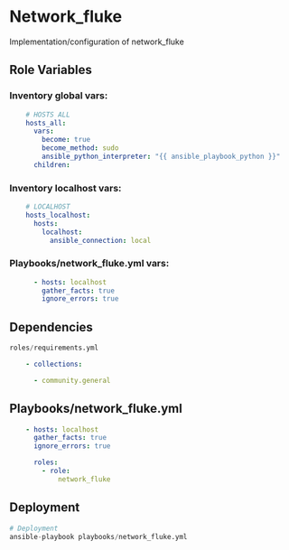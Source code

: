 Network_fluke
=========

Implementation/configuration of network_fluke

Role Variables
--------------

### Inventory global vars:
```yaml
    # HOSTS ALL
    hosts_all:
      vars:
        become: true
        become_method: sudo
        ansible_python_interpreter: "{{ ansible_playbook_python }}"
      children:
```

### Inventory localhost vars:
```yaml
    # LOCALHOST
    hosts_localhost:
      hosts:
        localhost:
          ansible_connection: local
```

### Playbooks/network_fluke.yml vars:
```yaml
      - hosts: localhost
        gather_facts: true
        ignore_errors: true
```

Dependencies
------------

```python
roles/requirements.yml
```
```yaml
    - collections:

      - community.general
```

Playbooks/network_fluke.yml
----------------

```yaml
    - hosts: localhost
      gather_facts: true
      ignore_errors: true

      roles:
        - role:
            network_fluke
```

Deployment
------------

```python
# Deployment
ansible-playbook playbooks/network_fluke.yml
```

